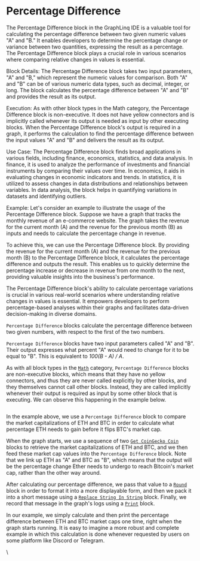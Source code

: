 # Percentage Difference

The Percentage Difference block in the GraphLinq IDE is a valuable tool for calculating the percentage difference between two given numeric values "A" and "B." It enables developers to determine the percentage change or variance between two quantities, expressing the result as a percentage. The Percentage Difference block plays a crucial role in various scenarios where comparing relative changes in values is essential.

Block Details: The Percentage Difference block takes two input parameters, "A" and "B," which represent the numeric values for comparison. Both "A" and "B" can be of various numeric data types, such as decimal, integer, or long. The block calculates the percentage difference between "A" and "B" and provides the result as its output.

Execution: As with other block types in the Math category, the Percentage Difference block is non-executive. It does not have yellow connectors and is implicitly called whenever its output is needed as input by other executing blocks. When the Percentage Difference block's output is required in a graph, it performs the calculation to find the percentage difference between the input values "A" and "B" and delivers the result as its output.

Use Case: The Percentage Difference block finds broad applications in various fields, including finance, economics, statistics, and data analysis. In finance, it is used to analyze the performance of investments and financial instruments by comparing their values over time. In economics, it aids in evaluating changes in economic indicators and trends. In statistics, it is utilized to assess changes in data distributions and relationships between variables. In data analysis, the block helps in quantifying variations in datasets and identifying outliers.

Example: Let's consider an example to illustrate the usage of the Percentage Difference block. Suppose we have a graph that tracks the monthly revenue of an e-commerce website. The graph takes the revenue for the current month (A) and the revenue for the previous month (B) as inputs and needs to calculate the percentage change in revenue.

To achieve this, we can use the Percentage Difference block. By providing the revenue for the current month (A) and the revenue for the previous month (B) to the Percentage Difference block, it calculates the percentage difference and outputs the result. This enables us to quickly determine the percentage increase or decrease in revenue from one month to the next, providing valuable insights into the business's performance.

The Percentage Difference block's ability to calculate percentage variations is crucial in various real-world scenarios where understanding relative changes in values is essential. It empowers developers to perform percentage-based analyses within their graphs and facilitates data-driven decision-making in diverse domains.







`Percentage Difference` blocks calculate the percentage difference between two given numbers, with respect to the first of the two numbers.

`Percentage Difference` blocks have two input parameters called "A" and "B". Their output expresses what percent "A" would need to change for it to be equal to "B". This is equivalent to _100(B - A) / A_.

As with all block types in the [`Math`](./) category, `Percentage Difference` blocks are non-executive blocks, which means that they have no yellow connectors, and thus they are never called explicitly by other blocks, and they themselves cannot call other blocks. Instead, they are called implicitly whenever their output is required as input by some other block that is executing. We can observe this happening in the example below.

<figure><img src="https://i.imgur.com/0crIZ27.png" alt=""><figcaption></figcaption></figure>

In the example above, we use a `Percentage Difference` block to compare the market capitalizations of ETH and BTC in order to calculate what percentage ETH needs to gain before it flips BTC's market cap.

When the graph starts, we use a sequence of two [`Get CoinGecko Coin`](../../blocks-exchange/coingecko/get-coingecko-coin.md) blocks to retrieve the market capitalizations of ETH and BTC, and we then feed these market cap values into the `Percentage Difference` block. Note that we link up ETH as "A" and BTC as "B", which means that the output will be the percentage change Ether needs to undergo to reach Bitcoin's market cap, rather than the other way around.

After calculating our percentage difference, we pass that value to a [`Round`](round.md) block in order to format it into a more displayable form, and then we pack it into a short message using a [`Replace String In String`](../string/replace-string-in-string.md) block. Finally, we record that message in the graph's logs using a [`Print`](../log/print.md) block.

In our example, we simply calculate and then print the percentage difference between ETH and BTC market caps one time, right when the graph starts running. It is easy to imagine a more robust and complete example in which this calculation is done whenever requested by users on some platform like Discord or Telegram.&#x20;

\
